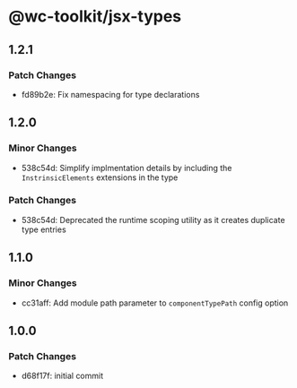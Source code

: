 # @wc-toolkit/jsx-types

## 1.2.1

### Patch Changes

- fd89b2e: Fix namespacing for type declarations

## 1.2.0

### Minor Changes

- 538c54d: Simplify implmentation details by including the `InstrinsicElements` extensions in the type

### Patch Changes

- 538c54d: Deprecated the runtime scoping utility as it creates duplicate type entries

## 1.1.0

### Minor Changes

- cc31aff: Add module path parameter to `componentTypePath` config option

## 1.0.0

### Patch Changes

- d68f17f: initial commit
